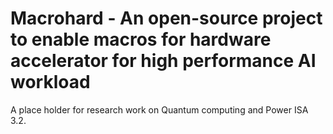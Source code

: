 # Macrohard - An open-source project to enable macros for hardware accelerator for high performance AI workload
A place holder for research work on Quantum computing and Power ISA 3.2.
